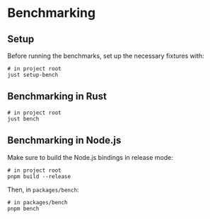 # Benchmarking

## Setup

Before running the benchmarks, set up the necessary fixtures with:

```shell
# in project root
just setup-bench
```

## Benchmarking in Rust

```shell
# in project root
just bench
```

## Benchmarking in Node.js

Make sure to build the Node.js bindings in release mode:

```shell
# in project root
pnpm build --release
```

Then, in `packages/bench`:

```shell
# in packages/bench
pnpm bench
```
